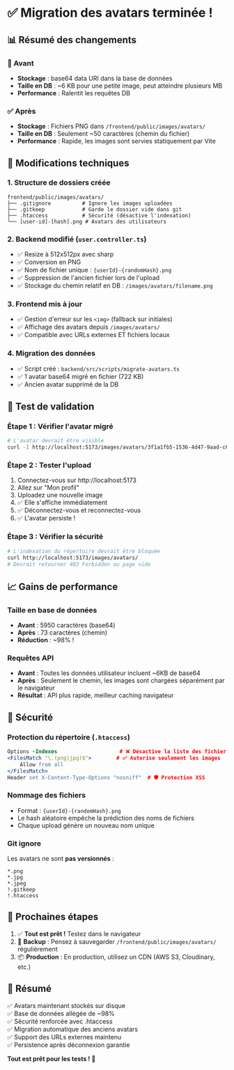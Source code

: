 # ✅ Migration des avatars terminée !

## 📊 Résumé des changements

### 🎯 Avant
- **Stockage** : base64 data URI dans la base de données
- **Taille en DB** : ~6 KB pour une petite image, peut atteindre plusieurs MB
- **Performance** : Ralentit les requêtes DB

### ✅ Après
- **Stockage** : Fichiers PNG dans `/frontend/public/images/avatars/`
- **Taille en DB** : Seulement ~50 caractères (chemin du fichier)
- **Performance** : Rapide, les images sont servies statiquement par Vite

## 🔧 Modifications techniques

### 1. Structure de dossiers créée
```
frontend/public/images/avatars/
├── .gitignore          # Ignore les images uploadées
├── .gitkeep            # Garde le dossier vide dans git
├── .htaccess           # Sécurité (désactive l'indexation)
└── [user-id]-[hash].png # Avatars des utilisateurs
```

### 2. Backend modifié (`user.controller.ts`)
- ✅ Resize à 512x512px avec sharp
- ✅ Conversion en PNG
- ✅ Nom de fichier unique : `{userId}-{randomHash}.png`
- ✅ Suppression de l'ancien fichier lors de l'upload
- ✅ Stockage du chemin relatif en DB : `/images/avatars/filename.png`

### 3. Frontend mis à jour
- ✅ Gestion d'erreur sur les `<img>` (fallback sur initiales)
- ✅ Affichage des avatars depuis `/images/avatars/`
- ✅ Compatible avec URLs externes ET fichiers locaux

### 4. Migration des données
- ✅ Script créé : `backend/src/scripts/migrate-avatars.ts`
- ✅ 1 avatar base64 migré en fichier (722 KB)
- ✅ Ancien avatar supprimé de la DB

## 🧪 Test de validation

### Étape 1 : Vérifier l'avatar migré
```bash
# L'avatar devrait être visible
curl -I http://localhost:5173/images/avatars/3f1a1fb5-1536-4d47-9aad-c63d573e97a1-2aae6a5fd5c82783.png
```

### Étape 2 : Tester l'upload
1. Connectez-vous sur http://localhost:5173
2. Allez sur "Mon profil"
3. Uploadez une nouvelle image
4. ✅ Elle s'affiche immédiatement
5. ✅ Déconnectez-vous et reconnectez-vous
6. ✅ L'avatar persiste !

### Étape 3 : Vérifier la sécurité
```bash
# L'indexation du répertoire devrait être bloquée
curl http://localhost:5173/images/avatars/
# Devrait retourner 403 Forbidden ou page vide
```

## 📈 Gains de performance

### Taille en base de données
- **Avant** : 5950 caractères (base64)
- **Après** : 73 caractères (chemin)
- **Réduction** : ~98% !

### Requêtes API
- **Avant** : Toutes les données utilisateur incluent ~6KB de base64
- **Après** : Seulement le chemin, les images sont chargées séparément par le navigateur
- **Résultat** : API plus rapide, meilleur caching navigateur

## 🔐 Sécurité

### Protection du répertoire (`.htaccess`)
```apache
Options -Indexes                    # ❌ Désactive la liste des fichiers
<FilesMatch "\.(png|jpg)$">        # ✅ Autorise seulement les images
    Allow from all
</FilesMatch>
Header set X-Content-Type-Options "nosniff"  # 🛡️ Protection XSS
```

### Nommage des fichiers
- Format : `{userId}-{randomHash}.png`
- Le hash aléatoire empêche la prédiction des noms de fichiers
- Chaque upload génère un nouveau nom unique

### Git ignore
Les avatars ne sont **pas versionnés** :
```gitignore
*.png
*.jpg
*.jpeg
!.gitkeep
!.htaccess
```

## 🚀 Prochaines étapes

1. ✅ **Tout est prêt !** Testez dans le navigateur
2. 🔄 **Backup** : Pensez à sauvegarder `/frontend/public/images/avatars/` régulièrement
3. 📦 **Production** : En production, utilisez un CDN (AWS S3, Cloudinary, etc.)

## 🎉 Résumé

✅ Avatars maintenant stockés sur disque  
✅ Base de données allégée de ~98%  
✅ Sécurité renforcée avec .htaccess  
✅ Migration automatique des anciens avatars  
✅ Support des URLs externes maintenu  
✅ Persistence après déconnexion garantie  

**Tout est prêt pour les tests ! 🚀**
